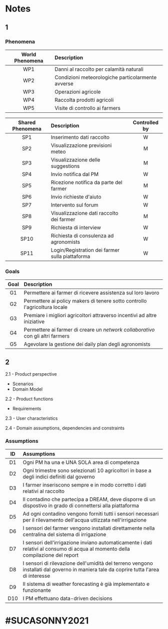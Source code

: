 # Notes

## 1

### Phenomena
| World Phenomena | Description | 
|:----------------------:|:------------------------------------|
| WP1 | Danni al raccolto per calamità naturali |  
| WP2 | Condizioni meteorologiche particolarmente avverse |  
| WP3 | Operazioni agricole  |  
| WP4 | Raccolta prodotti agricoli |  
| WP5 | Visite di controllo ai farmers |  

| Shared Phenomena | Description | Controlled by
|:----------------------:|:------------------------------------|:----:|
| SP1 | Inserimento dati raccolto | W |
| SP2 | Visualizzazione previsioni meteo | M |
| SP3 | Visualizzazione delle suggestions | M |
| SP4 | Invio notifica dal PM | W |
| SP5 | Ricezione notifica da parte del farmer | M |
| SP6 | Invio richieste d'aiuto | W |
| SP7 | Intervento sul forum | W |
| SP8 | Visualizzazione dati raccolto dei farmer | M |
| SP9 | Richiesta di interview | W |
| SP10 | Richiesta di consulenza ad agronomists | W |
| SP11 | Login/Registration dei farmer sulla piattaforma | W |

### Goals
| Goal | Description | 
|:----------------------:|:------------------------------------|
| G1 | Permettere ai farmer di ricevere assistenza sul loro lavoro |  
| G2 | Permettere ai policy makers di tenere sotto controllo l'agricoltura locale |  
| G3 | Premiare i migliori agricoltori attraverso incentivi ad altre iniziative|  
| G4 | Permettere ai farmer di creare un *network collaborativo* con gli altri farmers |  
| G5 | Agevolare la gestione dei daily plan degli agronomists |  
 
## 2

2.1 - Product perspective
- Scenarios
- Domain Model

2.2 - Product functions
- Requirements

2.3 - User characteristics

2.4 - Domain assumptions, dependencies and constraints

### Assumptions
| ID | Assumptions | 
|:----------------------:|:------------------------------------|
| D1 | Ogni PM ha una e UNA SOLA area di competenza |  
| D2 | Ogni trimestre sono selezionati 10 agricoltori in base a degli indici definiti dal governo| 
| D3 | I farmer inseriscono sempre e in modo corretto i dati relativi al raccolto | 
| D4 | Il contadino che partecipa a DREAM, deve disporre di un dispostivo in grado di connettersi alla piattaforma | 
| D5 | Ad ogni contadino vengono forniti tutti i sensori necessari per il rilevamento dell'acqua utlizzata nell'irrigazione | 
| D6 | I sensori del farmer vengono installati direttamente nella centralina del sistema di irrigazione |
| D7 | I sensori dell'irrigazione inviano automaticamente i dati relativi al consumo di acqua al momento della compilazione del report |
| D8 | I sensori di rilevazione dell'umidità del terreno vengono installati dal governo in maniera tale da coprire tutta l'area di interesse |
| D9 | Il sistema di weather forecasting è già implementato e funzionante |
| D10 | I PM effettuano data-driven decisions |

# #SUCASONNY2021